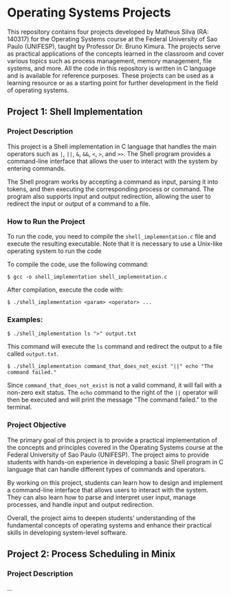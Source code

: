 # Operating Systems Projects

This repository contains four projects developed by Matheus Silva (RA: 140317) for the Operating Systems course at the Federal University of Sao Paulo (UNIFESP), taught by Professor Dr. Bruno Kimura. The projects serve as practical applications of the concepts learned in the classroom and cover various topics such as process management, memory management, file systems, and more. All the code in this repository is written in C language and is available for reference purposes. These projects can be used as a learning resource or as a starting point for further development in the field of operating systems.

## Project 1: Shell Implementation

### Project Description

This project is a Shell implementation in C language that handles the main operators such as `|`, `||`, `&`, `&&`, `<`, `>`, and `>>`. The Shell program provides a command-line interface that allows the user to interact with the system by entering commands.

The Shell program works by accepting a command as input, parsing it into tokens, and then executing the corresponding process or command. The program also supports input and output redirection, allowing the user to redirect the input or output of a command to a file.

### How to Run the Project

To run the code, you need to compile the `shell_implementation.c` file and execute the resulting executable. Note that it is necessary to use a Unix-like operating system to run the code

To compile the code, use the following command:
```
$ gcc -o shell_implementation shell_implementation.c
```
After compilation, execute the code with:
```
$ ./shell_implementation <param> <operator> ...
```

### Examples:

```
$ ./shell_implementation ls ">" output.txt
```
This command will execute the `ls` command and redirect the output to a file called `output.txt`.
<br>
```
$ ./shell_implementation command_that_does_not_exist "||" echo "The command failed."
```
Since `command_that_does_not_exist` is not a valid command, it will fail with a non-zero exit status. The `echo` command to the right of the `||` operator will then be executed and will print the message "The command failed." to the terminal.
### Project Objective
The primary goal of this project is to provide a practical implementation of the concepts and principles covered in the Operating Systems course at the Federal University of Sao Paulo (UNIFESP). The project aims to provide students with hands-on experience in developing a basic Shell program in C language that can handle different types of commands and operators.

By working on this project, students can learn how to design and implement a command-line interface that allows users to interact with the system. They can also learn how to parse and interpret user input, manage processes, and handle input and output redirection.

Overall, the project aims to deepen students' understanding of the fundamental concepts of operating systems and enhance their practical skills in developing system-level software.

## Project 2: Process Scheduling in Minix

### Project Description

...
